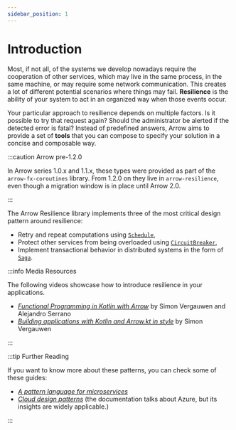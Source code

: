 ```yaml
---
sidebar_position: 1
---
```


# Introduction

Most, if not all, of the systems we develop nowadays require the cooperation of
other services, which may live in the same process, in the same machine, or may
require some network communication. This creates a lot of different potential
scenarios where things may fail. **Resilience** is the ability of your system 
to act in an organized way when those events occur.

Your particular approach to resilience depends on multiple factors. Is it
possible to try that request again? Should the administrator be alerted if the
detected error is fatal? Instead of predefined answers, Arrow aims to provide
a set of **tools** that you can compose to specify your solution in a concise
and composable way.

:::caution Arrow pre-1.2.0

In Arrow series 1.0.x and 1.1.x, these types were provided as part of the
`arrow-fx-coroutines` library. From 1.2.0 on they live in `arrow-resilience`,
even though a migration window is in place until Arrow 2.0.

:::

The Arrow Resilience library implements three of the most critical design
pattern around resilience:

- Retry and repeat computations using [`Schedule`](../retry-and-repeat),
- Protect other services from being overloaded using [`CircuitBreaker`](../circuitbreaker),
- Implement transactional behavior in distributed systems in the form of [`Saga`](../saga).

:::info Media Resources

The following videos showcase how to introduce resilience in your applications.

- [_Functional Programming in Kotlin with Arrow_](https://www.youtube.com/watch?v=IDMmmrRhUvQ) by Simon Vergauwen and Alejandro Serrano
- [_Building applications with Kotlin and Arrow.kt in style_](https://www.youtube.com/watch?v=g79A6HmbW5M) by Simon Vergauwen

:::

:::tip Further Reading

If you want to know more about these patterns, you can check some of these guides:

- [_A pattern language for microservices_](https://microservices.io/patterns/)
- [_Cloud design patterns_](https://learn.microsoft.com/en-us/azure/architecture/patterns/)
  (the documentation talks about Azure, but its insights are widely applicable.)

:::
